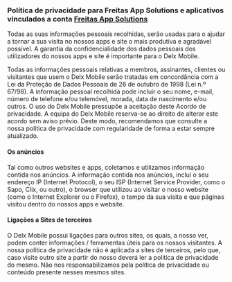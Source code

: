 <html>
<head>
    <meta charset="utf-8">
    <meta http-equiv="X-UA-Compatible" content="chrome=1">
    <link href="https://fonts.googleapis.com/css?family=Chivo:900" rel="stylesheet" type="text/css">
    <link rel="stylesheet" href="/Freitas-App-Solutions/assets/css/style.css?v=4708427b948d5949a3b4a482ee07a6b2aef2f59e">
    <link rel="stylesheet" type="text/css" href="/Freitas-App-Solutions/assets/css/print.css" media="print">
    <!--[if lt IE 9]>
    <script src="//html5shiv.googlecode.com/svn/trunk/html5.js"></script>
    <![endif]-->
 </head>

<body id="page-top">
    



<h3>
    Política de privacidade para
    Freitas App Solutions
    e aplicativos vinculados a conta
    <a href="https://play.google.com/store/apps/developer?id=Freitas+App+Solutions">Freitas App Solutions</a>
</h3>

<p>
    Todas as suas informações pessoais recolhidas, serão usadas para o ajudar a tornar a sua visita no nossos apps e site o mais produtiva e agradável possível.
    A garantia da confidencialidade dos dados pessoais dos utilizadores do nossos apps e site é importante para o Delx Mobile.
</p>
<p>
    Todas as informações pessoais relativas a membros, assinantes, clientes ou visitantes que usem o Delx Mobile serão tratadas em concordância com a Lei da Proteção de Dados Pessoais de 26 de outubro de 1998 (Lei n.º 67/98).
    A informação pessoal recolhida pode incluir o seu nome, e-mail, número de telefone e/ou telemóvel, morada, data de nascimento e/ou outros.
    O uso do Delx Mobile pressupõe a aceitação deste Acordo de privacidade. A equipa do Delx Mobile reserva-se ao direito de alterar este acordo sem aviso prévio. Deste modo, recomendamos que consulte a nossa política de privacidade com regularidade de forma a estar sempre atualizado.
</p>
<h4>
    Os anúncios
</h4>
<p>
    Tal como outros websites e apps, coletamos e utilizamos informação contida nos anúncios. A informação contida nos anúncios, inclui o seu endereço IP (Internet Protocol), o seu ISP (Internet Service Provider, como o Sapo, Clix, ou outro), o browser que utilizou ao visitar o nosso website (como o Internet Explorer ou o Firefox), o tempo da sua visita e que páginas visitou dentro do nossos apps e website.
</p>
<h4>
    Ligações a Sites de terceiros
</h4>
<p>
    O Delx Mobile possui ligações para outros sites, os quais, a nosso ver, podem conter informações / ferramentas úteis para os nossos visitantes. A nossa política de privacidade não é aplicada a sites de terceiros, pelo que, caso visite outro site a partir do nosso deverá ler a politica de privacidade do mesmo.
    Não nos responsabilizamos pela política de privacidade ou conteúdo presente nesses mesmos sites.
</p>

    


</body>
</html>
